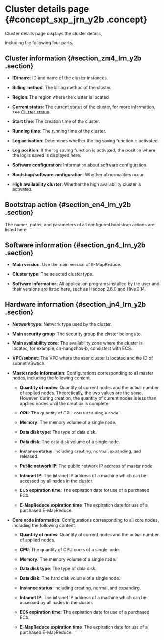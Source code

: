 # Cluster details page {#concept_sxp_jrn_y2b .concept}

Cluster details page displays the cluster details,

including the following four parts.

## Cluster information {#section_zm4_lrn_y2b .section}

-   **ID/name**: ID and name of the cluster instances.

-   **Billing method**: The billing method of the cluster.

-   **Region**: The region where the cluster is located.

-   **Current status**: The current status of the cluster, for more information, see [Cluster status](https://help.aliyun.com/document_detail/28191.html).

-   **Start time**: The creation time of the cluster.

-   **Running time**: The running time of the cluster.

-   **Log activation**: Determines whether the log saving function is activated.

-   **Log position**: If the log saving function is activated, the position where the log is saved is displayed here.

-   **Software configuration**: Information about software configuration.

-   **Bootstrap/software configuration**: Whether abnormalities occur.

-   **High availability cluster**: Whether the high availability cluster is activated.


## Bootstrap action {#section_en4_lrn_y2b .section}

The names, paths, and parameters of all configured bootstrap actions are listed here.

## Software information {#section_gn4_lrn_y2b .section}

-   **Main version**: Use the main version of E-MapReduce.

-   **Cluster type**: The selected cluster type.

-   **Software information**: All application programs installed by the user and their versions are listed here, such as Hadoop 2.6.0 and Hive 0.14.


## Hardware information {#section_jn4_lrn_y2b .section}

-   **Network type**: Network type used by the cluster.

-   **Main security group**: The security group the cluster belongs to.

-   **Main availability zone**: The availability zone where the cluster is located, for example, cn-hangzhou-b, consistent with ECS.

-   **VPC/subnet**: The VPC where the user cluster is located and the ID of subnet VSwtich.

-   **Master node information**: Configurations corresponding to all master nodes, including the following content.

    -   **Quantity of nodes**: Quantity of current nodes and the actual number of applied nodes. Theoretically, the two values are the same. However, during creation, the quantity of current nodes is less than applied nodes until the creation is complete.

    -   **CPU**: The quantity of CPU cores at a single node.

    -   **Memory**: The memory volume of a single node.

    -   **Data disk type**: The type of data disk.

    -   **Data disk**: The data disk volume of a single node.

    -   **Instance status**: Including creating, normal, expanding, and released.

    -   **Public network IP**: The public network IP address of master node.

    -   **Intranet IP**: The intranet IP address of a machine which can be accessed by all nodes in the cluster.

    -   **ECS expiration time**: The expiration date for use of a purchased ECS.

    -   **E-MapReduce expiration time**: The expiration date for use of a purchased E-MapReduce.

-   **Core node information**: Configurations corresponding to all core nodes, including the following content.

    -   **Quantity of nodes**: Quantity of current nodes and the actual number of applied nodes.

    -   **CPU**: The quantity of CPU cores of a single node.

    -   **Memory**: The memory volume of a single node.

    -   **Data disk type**: The type of data disk.

    -   **Data disk**: The hard disk volume of a single node.

    -   **Instance status**: Including creating, normal, and expanding.

    -   **Intranet IP**: The intranet IP address of a machine which can be accessed by all nodes in the cluster.

    -   **ECS expiration time**: The expiration date for use of a purchased ECS.

    -   **E-MapReduce expiration time**: The expiration date for use of a purchased E-MapReduce.


